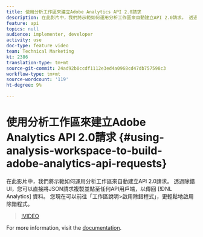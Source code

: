 ```yaml
---
title: 使用分析工作區來建立Adobe Analytics API 2.0請求
description: 在此影片中，我們將示範如何運用分析工作區來自動建立API 2.0請求。 透過除錯UI，您可以將JSON請求直接複製並貼至任何API用戶端，以傳回Analytics資料。
feature: api
topics: null
audience: implementer, developer
activity: use
doc-type: feature video
team: Technical Marketing
kt: 2386
translation-type: tm+mt
source-git-commit: 24ad92b0ccdf1112e3ed4a0968cd47db757598c3
workflow-type: tm+mt
source-wordcount: '119'
ht-degree: 9%

---
```



# 使用分析工作區來建立Adobe Analytics API 2.0請求 {#using-analysis-workspace-to-build-adobe-analytics-api-requests}

在此影片中，我們將示範如何運用分析工作區來自動建立API 2.0請求。 透過除錯UI，您可以直接將JSON請求複製並貼至任何API用戶端，以傳回 [!DNL Analytics] 資料。 您現在可以前往「工作區說明>啟用除錯程式」，更輕鬆地啟用除錯程式。

>[!VIDEO](https://video.tv.adobe.com/v/25890/?quality=12)

For more information, visit the [documentation](https://www.adobe.io/apis/experiencecloud/analytics/docs.html#!AdobeDocs/analytics-2.0-apis/master/reporting-tricks.md).
